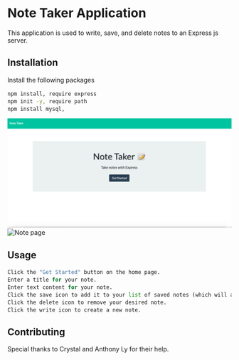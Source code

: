 # Note Taker Application

This application is used to write, save, and delete notes to an Express js server.

## Installation

Install the following packages

```bash
npm install, require express
npm init -y, require path
npm install mysql,
```
![Home page](./images/home-page.png)
![Note page](.images/note-page.png)

## Usage

```python
Click the "Get Started" button on the home page. 
Enter a title for your note.
Enter text content for your note.
Click the save icon to add it to your list of saved notes (which will appear on the left side of the screen).
Click the delete icon to remove your desired note. 
Click the write icon to create a new note.
```

## Contributing
Special thanks to Crystal and Anthony Ly for their help. 

